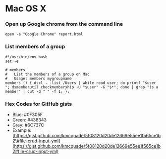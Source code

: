# Mac OS X

### Open up Google chrome from the command line

```text
open -a "Google Chrome" report.html
```

### List members of a group

```text
#!/usr/bin/env bash
set -e

# members
#   List the members of a group on Mac
#   Usage: members mygroupname
members () { dscl . -list /Users | while read user; do printf "$user "; dsmemberutil checkmembership -U "$user" -G "$*"; done | grep "is a member" | cut -d " " -f 1; }; 

```

### Hex Codes for GitHub gists <a id="install-python-version-with-pyenv-on-mac"></a>

* Blue: \#0F305F
* Green: \#438343
* Grey: \#6C737C
* Example: [https://gist.github.com/kmcquade/5f08120d20de12669e55ee1f565ce1b2\#file-crud-input-yml](https://gist.github.com/kmcquade/5f08120d20de12669e55ee1f565ce1b2#file-crud-input-yml)

